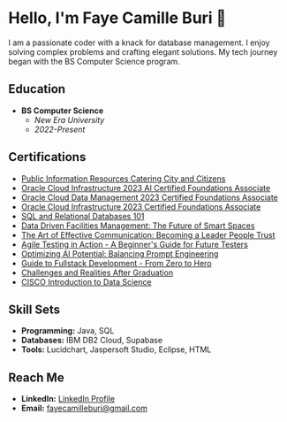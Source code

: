 # Hello, I'm Faye Camille Buri 👋

I am a passionate coder with a knack for database management. I enjoy solving complex problems and crafting elegant solutions. My tech journey began with the BS Computer Science program.

## Education
- **BS Computer Science**
  - *New Era University*
  - *2022-Present*

## Certifications
- [Public Information Resources Catering City and Citizens](https://drive.google.com/file/d/1NZSyBPPuMjhS3MvaRtkWt7gWcdGhH0OE/view?usp=drive_link)
- [Oracle Cloud Infrastructure 2023 AI Certified Foundations Associate](https://catalog-education.oracle.com/pls/certview/sharebadge?id=0C2E029971722295EC7A7FDD96413A383E269A4EBEE3F55477A54E80127DBC29)
- [Oracle Cloud Data Management 2023 Certified Foundations Associate](https://catalog-education.oracle.com/pls/certview/sharebadge?id=40452075988E0D55C9A6330C095E9815EF9BD5DAFB9F9BCC19ACBD434988CB73)
- [Oracle Cloud Infrastructure 2023 Certified Foundations Associate](https://catalog-education.oracle.com/pls/certview/sharebadge?id=982C2731A66F5EF6E18EB79F4F9288CC3D82AE83871FE039B1BB9ADD78B883DB)
- [SQL and Relational Databases 101](https://courses.cognitiveclass.ai/certificates/2ad6e3efe1ec4b7887f369bdd3925f8a)
- [Data Driven Facilities Management: The Future of Smart Spaces](https://drive.google.com/file/d/1ADRSgZ4ltqMuemKhKw5-aXqrUeg_GM4c/view?usp=drive_link)
- [The Art of Effective Communication: Becoming a Leader People Trust](https://drive.google.com/file/d/1xppAOfYHtnIVXKG4vqB3rhbk93COu-RO/view?usp=drive_link)
- [Agile Testing in Action - A Beginner's Guide for Future Testers](https://drive.google.com/file/d/1qzWqnbQNRy5kUDmcYWEEGVMgEAqoyau6/view?usp=drive_link)
- [Optimizing AI Potential: Balancing Prompt Engineering](https://drive.google.com/file/d/1gDHPfM1oxUauhC8hIJcT006xLq7rygis/view?usp=drive_link)
- [Guide to Fullstack Development - From Zero to Hero](https://drive.google.com/file/d/1ju7zEP032n2mgUzkrHTqp9GDZr0Y-MtC/view?usp=drive_link)
- [Challenges and Realities After Graduation](https://drive.google.com/file/d/1riLLEsFC9zkBO9OLlExjT2bMmpz0fcPX/view?usp=drive_link)
- [CISCO Introduction to Data Science](https://www.credly.com/badges/1836c615-c0a8-4ff8-ad75-3b7043c8fafd/public_url)

## Skill Sets
- **Programming:** Java, SQL
- **Databases:** IBM DB2 Cloud, Supabase
- **Tools:** Lucidchart, Jaspersoft Studio, Eclipse, HTML

## Reach Me
- **LinkedIn:** [LinkedIn Profile](www.linkedin.com/in/faye-camille-buri)
- **Email:** fayecamilleburi@gmail.com
